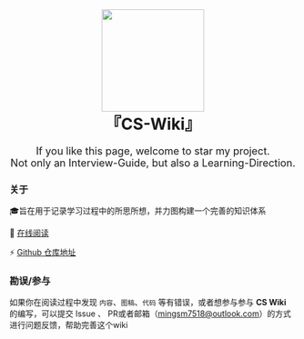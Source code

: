 <div align="center">
    <img width="180px" src="">
    <h1 style="margin-top:0px">『CS-Wiki』</h1>
    <p style="margin-top:0px; margin-bottom:8px; font-size:18px">If you like this page, welcome to star my project.<br>Not only an Interview-Guide, but also a Learning-Direction.</p>
</div >

### 关于

🎓旨在用于记录学习过程中的所思所想，并力图构建一个完善的知识体系

📖 [在线阅读](https://mingsm17518.github.io/cs-wiki/)

⚡  [Github 仓库地址](https://github.com/mingsm17518/cs-wiki)

### 勘误/参与

如果你在阅读过程中发现 `内容`、`图稿`、`代码` 等有错误，或者想参与参与 **CS Wiki** 的编写，可以提交 Issue 、 PR或者邮箱（mingsm7518@outlook.com）的方式进行问题反馈，帮助完善这个wiki

